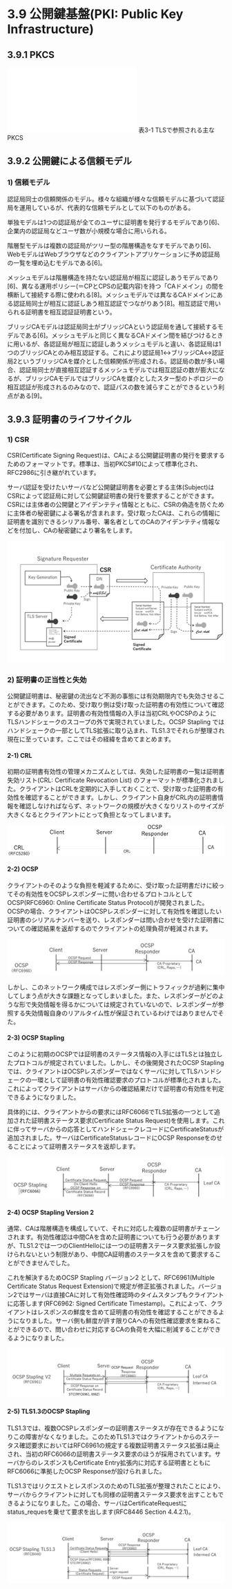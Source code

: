 # 3.9 公開鍵基盤(PKI: Public Key Infrastructure)

## 3.9.1 PKCS


![Table-3-9-1](./Algorithm-table3-9-1-PKCS-RFC-table.md)
表3-1 TLSで参照される主なPKCS


## 3.9.2 公開鍵による信頼モデル
### 1) 信頼モデル

認証局同士の信頼関係のモデル。様々な組織が様々な信頼モデルに基づいて認証局を運用しているが、代表的な信頼モデルとして以下のものがある。

単独モデルは1つの認証局が全てのユーザに証明書を発行するモデルであり[6]、企業内の認証局などユーザ数が小規模な場合に用いられる。

階層型モデルは複数の認証局がツリー型の階層構造をなすモデルであり[6]、WebモデルはWebブラウザなどのクライアントアプリケーションに予め認証局の一覧を埋め込むモデルである[6]。

メッシュモデルは階層構造を持たない認証局が相互に認証しあうモデルであり[6]、異なる運用ポリシー(＝CPとCPSの記載内容)を持つ「CAドメイン」の間を横断して接続する際に使われる[8]。メッシュモデルでは異なるCAドメインにある認証局同士が相互に認証しあう相互認証でつながりあう[8]。相互認証で用いられる証明書を相互認証証明書という。

ブリッジCAモデルは認証局同士がブリッジCAという認証局を通して接続するモデルである[6]。メッシュモデルと同じく異なるCAドメイン間を結びつけるときに用いるが、各認証局が相互に認証しあうメッシュモデルと違い、各認証局は1つのブリッジCAとのみ相互認証する。これにより認証局1↔ブリッジCA↔認証局2というブリッジCAを媒介とした信頼関係が形成される。認証局の数が多い場合、認証局同士が直接相互認証するメッシュモデルでは相互認証の数が膨大になるが、ブリッジCAモデルではブリッジCAを媒介としたスター型のトポロジーの相互認証が形成されるのみなので、認証パスの数を減らすことができるという利点がある[9]。


## 3.9.3 証明書のライフサイクル

### 1) CSR
CSR(Certificate Signing Request)は、CAによる公開鍵証明書の発行を要求するためのフォーマットです。標準は、当初PKCS#10によって標準化され、RFC2986に引き継がれています。

サーバ認証を受けたいサーバなど公開鍵証明書を必要とする主体(Subject)はCSRによって認証局に対して公開鍵証明書の発行を要求することができます。CSRには主体者の公開鍵とアイデンテティ情報とともに、CSRの偽造を防ぐために主体者の秘密鍵による署名が含まれます。受け取ったCAは、これらの情報に証明書を識別できるシリアル番号、署名者としてのCAのアイデンテティ情報などを付加し、CAの秘密鍵により署名をします。

![3-9-0](./fig3-9-0.jpg)


### 2) 証明書の正当性と失効
公開鍵証明書は、秘密鍵の流出など不測の事態には有効期限内でも失効させることができます。このため、受け取り側は受け取った証明書の有効性について確認する必要があります。証明書の有効性情報の入手は当初CRLやOCSPのようにTLSハンドシェークのスコープの外で実現されていました。OCSP Stapling ではハンドシェークの一部としてTLS拡張に取り込まれ、TLS1.3でそれらが整理され現在に至っています。ここではその経緯を含めてまとめます。

#### 2-1) CRL
初期の証明書有効性の管理メカニズムとしては、失効した証明書の一覧は証明書失効リスト(CRL: Certificate Revocation List) のフォーマットが標準化されました。クライアントはCRLを定期的に入手しておくことで、受け取った証明書の有効性を確認することができます。しかし、クライアント自身がCRL内の証明書情報を確認しなければならず、ネットワークの規模が大きくなりリストのサイズが大きくなるとクライアントにとって負担となってしまいます。

![3-9-1](./fig3-9-1.jpg)

#### 2-2) OCSP
クライアントのそのような負担を軽減するために、受け取った証明書だけに絞ってその有効性をOCSPレスポンダーに問い合わせるプロトコルとしてOCSP(RFC6960: Online Certificate Status Protocol)が開発されました。OCSPの場合、クライアントはOCSPレスポンダーに対して有効性を確認したい証明書のシリアルナンバーを送り、レスポンダーは問い合わせを受けた証明書についての確認結果を返却するのでクライアントの処理負荷が軽減されます。

![3-9-2](./fig3-9-2.jpg)

しかし、このネットワーク構成ではレスポンダー側にトラフィックが過剰に集中してしまう点が大きな課題となってしまいました。また、レスポンダーがどのような形で失効情報を得るかについては規定されていないので、レスポンダーが参照する失効情報自身のリアルタイム性が保証されているわけではありませんでそた。

#### 2-3) OCSP Stapling
このように初期のOCSPでは証明書のステータス情報の入手にはTLSとは独立したプロトコルが規定されていました。しかし、その後開発されたOCSP Staplingでは、クライアントはOCSPレスポンダーではなくサーバに対してTLSハンドシェークの一環として証明書の有効性確認要求のプロトコルが標準化されました。これによってクライアントはサーバからの確認結果だけで証明書の有効性を判定できるようになりました。

具体的には、クライアントからの要求にはRFC6066でTLS拡張の一つとして追加された証明書ステータス要求(Certificate Status Request)を使用します。これに伴ってサーバからの応答としてハンドシェークレコードにCertificateStatusが追加されました。サーバはCertificateStatusレコードにOCSP Responseをのせることによって証明書ステータスを返却します。

![3-9-3](./fig3-9-3.jpg)

#### 2-4) OCSP Stapling Version 2
通常、CAは階層構造を構成していて、それに対応した複数の証明書がチェーンされます。有効性確認は中間CAを含めた証明書についても行う必要がありますが、TLS1.2では一つのClientHelloには一つの証明書ステータス要求拡張しか設けられないという制限があり、中間CA証明書のステータスを含めて要求することができませんでした。

これを解決するためOCSP Stapling バージョン2 として、RFC6961(Multiple Certificate Status Request Extension)で規定が修正拡張されました。バージョン2ではサーバは直接CAに対して有効性確認時のタイムスタンプもクライアントに応答します(RFC6962: Signed Certificate Timestamp)。これによって、クライアントはレスポンスの鮮度を含めて証明書の有効性を確認することができるようになりました。サーバ側も鮮度が許す限りCAへの有効性確認要求を束ねることができるので、問い合わせに対応するCAの負荷を大幅に削減することができるようになりました。

![3-9-4](./fig3-9-4.jpg)

#### 2-5) TLS1.3のOCSP Stapling
TLS1.3では、複数OCSPレスポンダーの証明書ステータスが存在できるようになりこの障害がなくなりました。このためTLS1.3ではクライアントからのステータス確認要求においてはRFC6961の規定する複数証明書ステータス拡張は廃止され、当初のRFC6066の証明書ステータス要求のほうが採用されています。サーバからのレスポンスもCertificate Entry拡張内に対応する証明書とともにRFC6066に準拠したOCSP Responseが設けられました。

TLS1.3ではリクエストとレスポンスのためのTLS拡張が整理されたことにより、サーバからクライアントに対しても同様の証明書ステータス要求を出すこともできるようになりました。この場合、サーバはCertificateRequestにstatus_requesを乗せて要求を出します(RFC8446 Section 4.4.2.1)。

![3-9-5](./fig3-9-5.jpg)



